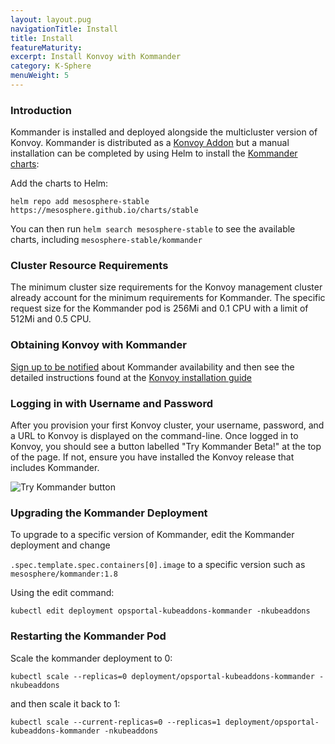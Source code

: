 ```yaml
---
layout: layout.pug
navigationTitle: Install
title: Install
featureMaturity:
excerpt: Install Konvoy with Kommander
category: K-Sphere
menuWeight: 5
---
```


### Introduction

Kommander is installed and deployed alongside the multicluster version of Konvoy. Kommander is distributed as a [Konvoy Addon](/ksphere/konvoy/latest/concepts/#platform-service-addons) but a manual installation can be completed by using Helm to install the [Kommander charts](https://github.com/mesosphere/charts/tree/master/stable/kommander):

Add the charts to Helm:

`helm repo add mesosphere-stable https://mesosphere.github.io/charts/stable`

You can then run `helm search mesosphere-stable` to see the available charts, including `mesosphere-stable/kommander`

### Cluster Resource Requirements

The minimum cluster size requirements for the Konvoy management cluster already account for the minimum requirements for Kommander. The specific request size for the Kommander pod is 256Mi and 0.1 CPU with a limit of 512Mi and 0.5 CPU.

### Obtaining Konvoy with Kommander

[Sign up to be notified](https://d2iq.com/solutions/ksphere/kommander#get-notified) about Kommander availability and then see the detailed instructions found at the [Konvoy installation guide](/ksphere/konvoy/latest/install/)

### Logging in with Username and Password

After you provision your first Konvoy cluster, your username, password, and a URL to Konvoy is displayed on the command-line. Once logged in to Konvoy, you should see a button labelled "Try Kommander Beta!" at the top of the page. If not, ensure you have installed the Konvoy release that includes Kommander.

![Try Kommander button](/ksphere/kommander/1.1.0-beta/img/try-kommander-beta.png)

### Upgrading the Kommander Deployment

To upgrade to a specific version of Kommander, edit the Kommander deployment and change

`.spec.template.spec.containers[0].image` to a specific version such as `mesosphere/kommander:1.8`

Using the edit command:

`kubectl edit deployment opsportal-kubeaddons-kommander -nkubeaddons`

### Restarting the Kommander Pod

Scale the kommander deployment to 0:

```
kubectl scale --replicas=0 deployment/opsportal-kubeaddons-kommander -nkubeaddons
```

and then scale it back to 1:

```
kubectl scale --current-replicas=0 --replicas=1 deployment/opsportal-kubeaddons-kommander -nkubeaddons
```
